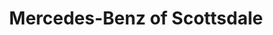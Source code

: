 ---
title: "Mercedes-Benz of Scottsdale"
url: /scottsdale/mercedes-benz-of-scottsdale/
shop: car
---
